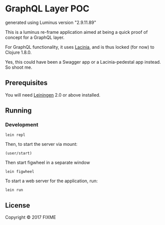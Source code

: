# GraphQL Layer POC

generated using Luminus version "2.9.11.89"

This is a luminus re-frame application aimed at being a quick proof of concept for a GraphQL layer.

For GraphQL functionality, it uses [Lacinia](https://github.com/walmartlabs/lacinia), and is thus locked (for now) to Clojure 1.8.0.

Yes, this could have been a Swagger app or a Lacinia-pedestal app instead. So shoot me.

## Prerequisites

You will need [Leiningen][1] 2.0 or above installed.

[1]: https://github.com/technomancy/leiningen

## Running

### Development

    lein repl

Then, to start the server via mount:

    (user/start)

Then start figwheel in a separate window

    lein figwheel

To start a web server for the application, run:

    lein run 

## License

Copyright © 2017 FIXME
